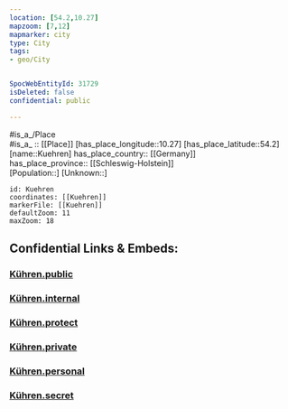 ```yaml
---
location: [54.2,10.27] 
mapzoom: [7,12] 
mapmarker: city 
type: City
tags:
- geo/City


SpocWebEntityId: 31729
isDeleted: false
confidential: public

---
```

#is_a_/Place  
#is_a_ :: [[Place]] 
[has_place_longitude::10.27] 
[has_place_latitude::54.2] 
[name::Kuehren] 
has_place_country:: [[Germany]]  
has_place_province:: [[Schleswig-Holstein]]  
[Population::] 
[Unknown::] 


```leaflet
id: Kuehren
coordinates: [[Kuehren]] 
markerFile: [[Kuehren]] 
defaultZoom: 11 
maxZoom: 18
```


## Confidential Links & Embeds: 

### [Kühren.public](/_public/\Earth\Continent\Europe\Europe~Central\Germany\Germany~West\Schleswig-Holstein\counties~SH\Plön\cities~Plön\Preetz-Land\boroughs~Preetz-LandKühren.public.md) 

### [Kühren.internal](/_internal/\Earth\Continent\Europe\Europe~Central\Germany\Germany~West\Schleswig-Holstein\counties~SH\Plön\cities~Plön\Preetz-Land\boroughs~Preetz-LandKühren.internal.md) 

### [Kühren.protect](/_protect/\Earth\Continent\Europe\Europe~Central\Germany\Germany~West\Schleswig-Holstein\counties~SH\Plön\cities~Plön\Preetz-Land\boroughs~Preetz-LandKühren.protect.md) 

### [Kühren.private](/_private/\Earth\Continent\Europe\Europe~Central\Germany\Germany~West\Schleswig-Holstein\counties~SH\Plön\cities~Plön\Preetz-Land\boroughs~Preetz-LandKühren.private.md) 

### [Kühren.personal](/_personal/\Earth\Continent\Europe\Europe~Central\Germany\Germany~West\Schleswig-Holstein\counties~SH\Plön\cities~Plön\Preetz-Land\boroughs~Preetz-LandKühren.personal.md) 

### [Kühren.secret](/_secret/\Earth\Continent\Europe\Europe~Central\Germany\Germany~West\Schleswig-Holstein\counties~SH\Plön\cities~Plön\Preetz-Land\boroughs~Preetz-LandKühren.secret.md)

